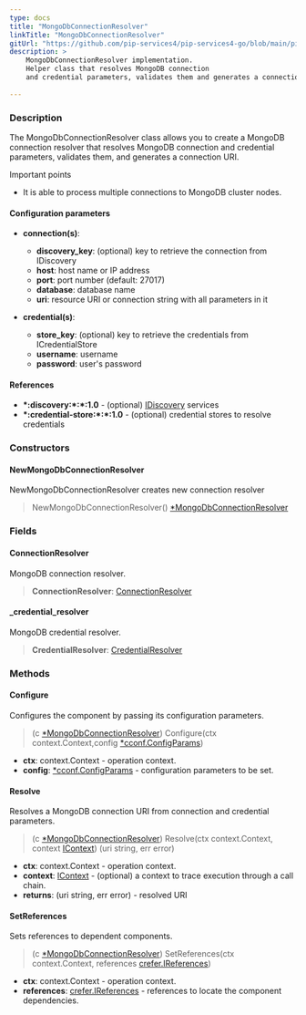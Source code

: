 ```yaml
---
type: docs
title: "MongoDbConnectionResolver"
linkTitle: "MongoDbConnectionResolver"
gitUrl: "https://github.com/pip-services4/pip-services4-go/blob/main/pip-services4-mongodb-go"
description: >
    MongoDbConnectionResolver implementation.
    Helper class that resolves MongoDB connection
    and credential parameters, validates them and generates a connection URI.
  
---
```


### Description

The MongoDbConnectionResolver class allows you to create a MongoDB connection resolver that resolves MongoDB connection and credential parameters, validates them, and generates a connection URI.

Important points

-  It is able to process multiple connections to MongoDB cluster nodes.

#### Configuration parameters

- **connection(s)**:
    - **discovery_key**: (optional) key to retrieve the connection from IDiscovery
    - **host**: host name or IP address
    - **port**: port number (default: 27017)
    - **database**: database name
    - **uri**: resource URI or connection string with all parameters in it

- **credential(s)**:
    - **store_key**: (optional) key to retrieve the credentials from ICredentialStore
    - **username**: username
    - **password**: user's password

#### References
- **\*:discovery:\*:\*:1.0** - (optional) [IDiscovery](../../../config/connect/idiscovery) services
- **\*:credential-store:\*:\*:1.0** - (optional) credential stores to resolve credentials

### Constructors

#### NewMongoDbConnectionResolver
NewMongoDbConnectionResolver creates new connection resolver

> NewMongoDbConnectionResolver() [*MongoDbConnectionResolver]()

### Fields

<span class="hide-title-link">

#### ConnectionResolver
MongoDB connection resolver.
> **ConnectionResolver**: [ConnectionResolver](../../../components/connect/connection_resolver) 

#### _credential_resolver
MongoDB credential resolver.
> **CredentialResolver**: [CredentialResolver](../../../components/auth/credential_resolver) 

</span>


### Methods

#### Configure
Configures the component by passing its configuration parameters.

> (c [*MongoDbConnectionResolver]()) Configure(ctx context.Context,config [*cconf.ConfigParams](../../../commons/config/config_params))

- **ctx**: context.Context - operation context.
- **config**: [*cconf.ConfigParams](../../../commons/config/config_params) - configuration parameters to be set.


#### Resolve
Resolves a MongoDB connection URI from connection and credential parameters.

> (c [*MongoDbConnectionResolver]()) Resolve(ctx context.Context, context [IContext](../../../components/context/icontext)) (uri string, err error)

- **ctx**: context.Context - operation context.
- **context**: [IContext](../../../components/context/icontext) - (optional) a context to trace execution through a call chain.
- **returns**: (uri string, err error) - resolved URI

#### SetReferences
Sets references to dependent components.

> (c [*MongoDbConnectionResolver]()) SetReferences(ctx context.Context, references [crefer.IReferences](../../../commons/refer/ireferences))

- **ctx**: context.Context - operation context.
- **references**: [crefer.IReferences](../../../commons/refer/ireferences) - references to locate the component dependencies.

